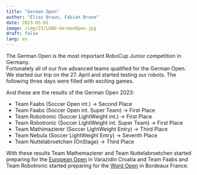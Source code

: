 ```yaml
---
title: "German Open"
author: "Elias Braun, Fabian Brune"
date: 2023-05-01
image: /img/23/LGNU-GermanOpen.jpg
draft: false
lang: en
---
```


The German Open is the most important RoboCup Junior competition in Germany. <br/>
Fortunately all of our five advanced teams qualified for the German Open.
We started our trip on the 27. April and started testing our robots. 
The following three days were filled with exciting games. <br/>

And these are the results of the German Open 2023:

 - Team Faabs (Soccer Open int.) &rarr; Second Place
 - Team Faabs (Soccer Open int. Super Team) &rarr; First Place
 - Team Robotronic (Soccer LightWeight int.) &rarr; First Place
 - Team Robotronic (Soccer LightWeight int. Super Team) &rarr; First Place
 - Team Mathimazierer (Soccer LightWeight Entry) &rarr; Third Place
 - Team Nebula (Soccer LightWeight Entry) &rarr; Seventh Place
 - Team Nuttelabroetchen (OnStage) &rarr; Third Place

With these results Team Mathemazierer and Team Nuttelabroetchen started preparing for the [European Open](/en/posts/europeanopen2023/) in Varazidin Croatia 
and Team Faabs and Team Robotronic started preparing for the [Word Open](/en/posts/worldopen2023/) in Bordeaux France.